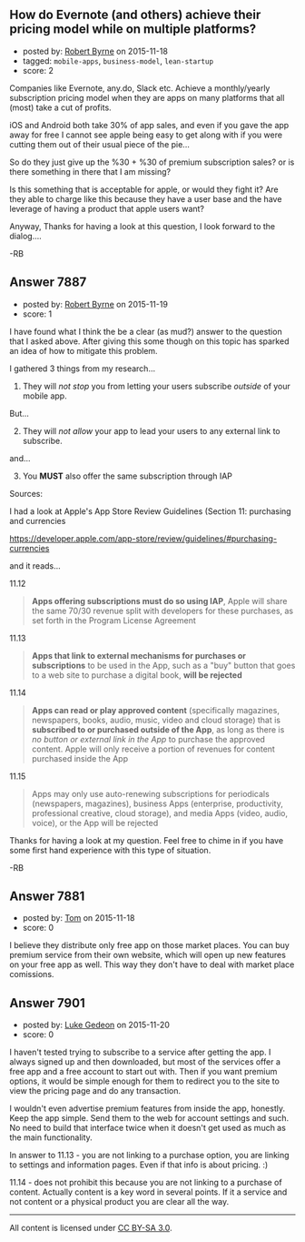 ## How do Evernote (and others) achieve their pricing model while on multiple platforms?

- posted by: [Robert Byrne](https://stackexchange.com/users/5232876/robert-byrne) on 2015-11-18
- tagged: `mobile-apps`, `business-model`, `lean-startup`
- score: 2

Companies like Evernote, any.do, Slack etc. Achieve a monthly/yearly subscription pricing model when they are apps on many platforms that all (most) take a cut of profits.

iOS and Android both take 30% of app sales, and even if you gave the app away for free I cannot see apple being easy to get along with if you were cutting them out of their usual piece of the pie...

So do they just give up the %30 + %30 of premium subscription sales? or is there something in there that I am missing?

Is this something that is acceptable for apple, or would they fight it? Are they able to charge like this because they have a user base and the have leverage of having a product that apple users want?

Anyway, Thanks for having a look at this question, I look forward to the dialog....

-RB


## Answer 7887

- posted by: [Robert Byrne](https://stackexchange.com/users/5232876/robert-byrne) on 2015-11-19
- score: 1

I have found what I think the be a clear (as mud?) answer to the question that I asked above. After giving this some though on this topic has sparked an idea of how to mitigate this problem.

I gathered 3 things from my research...

1. They will *not stop* you from letting your users subscribe *outside* of your mobile app.

But...

2. They will *not allow* your app to lead your users to any external link to subscribe.

and...

3. You **MUST** also offer the same subscription through IAP

Sources:

I had a look at Apple's App Store Review Guidelines (Section 11: purchasing and currencies

https://developer.apple.com/app-store/review/guidelines/#purchasing-currencies

and it reads...

11.12 

> **Apps offering subscriptions must do so using IAP**, Apple will  share the same 70/30 revenue split with developers for these purchases, as set forth in the Program License Agreement

11.13   

> **Apps that link to external mechanisms for purchases or
subscriptions** to be used in the App, such as a "buy" button that
goes to a web site to purchase a digital book, **will be rejected**

11.14  

> **Apps can read or play approved content** (specifically magazines, newspapers, books, audio, music, video and cloud storage) that is **subscribed to or purchased outside of the App**, as long as there is *no button or external link in the App* to purchase the approved content. Apple will only receive a portion of revenues for content purchased inside the App

11.15  

> Apps may only use auto-renewing subscriptions for periodicals (newspapers, magazines), business Apps (enterprise, productivity, professional creative, cloud storage), and media Apps (video, audio, voice), or the App will be rejected

Thanks for having a look at my question. Feel free to chime in if you have some first hand experience with this type of situation.

-RB


## Answer 7881

- posted by: [Tom](https://stackexchange.com/users/1841165/tom) on 2015-11-18
- score: 0

I believe they distribute only free app on those market places. You can buy premium service from their own website, which will open up new features on your free app as well. This way they don't have to deal with market place comissions.


## Answer 7901

- posted by: [Luke Gedeon](https://stackexchange.com/users/1119600/luke-gedeon) on 2015-11-20
- score: 0

I haven't tested trying to subscribe to a service after getting the app. I always signed up and then downloaded, but most of the services offer a free app and a free account to start out with. Then if you want premium options, it would be simple enough for them to redirect you to the site to view the pricing page and do any transaction.

I wouldn't even advertise premium features from inside the app, honestly. Keep the app simple. Send them to the web for account settings and such. No need to build that interface twice when it doesn't get used as much as the main functionality.

In answer to 11.13 - you are not linking to a purchase option, you are linking to settings and information pages. Even if that info is about pricing. :)

11.14 - does not prohibit this because you are not linking to a purchase of content. Actually content is a key word in several points. If it a service and not content or a physical product you are clear all the way.



---

All content is licensed under [CC BY-SA 3.0](https://creativecommons.org/licenses/by-sa/3.0/).
